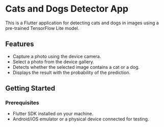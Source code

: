 # Cats and Dogs Detector App

This is a Flutter application for detecting cats and dogs in images using a pre-trained TensorFlow Lite model.

## Features

- Capture a photo using the device camera.
- Select a photo from the device gallery.
- Detects whether the selected image contains a cat or a dog.
- Displays the result with the probability of the prediction.

## Getting Started

### Prerequisites

- Flutter SDK installed on your machine.
- Android/iOS emulator or a physical device connected for testing.


